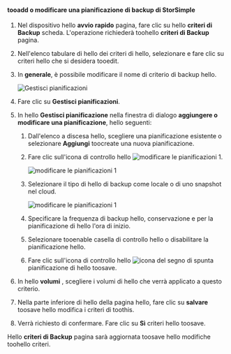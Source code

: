 
<!--author=SharS last changed: 11/04/15-->

#### <a name="tooadd-or-modify-a-storsimple-backup-schedule"></a>tooadd o modificare una pianificazione di backup di StorSimple
1. Nel dispositivo hello **avvio rapido** pagina, fare clic su hello **criteri di Backup** scheda. L'operazione richiederà toohello **criteri di Backup** pagina.
2. Nell'elenco tabulare di hello dei criteri di hello, selezionare e fare clic su criteri hello che si desidera tooedit.
3. In **generale**, è possibile modificare il nome di criterio di backup hello.
   
     ![Gestisci pianificazioni](./media/storsimple-add-modify-backup-schedule-u2/AddModifyGeneral.png)
4. Fare clic su **Gestisci pianificazioni**. 
5. In hello **Gestisci pianificazione** nella finestra di dialogo **aggiungere o modificare una pianificazione**, hello seguenti:
   
   1. Dall'elenco a discesa hello, scegliere una pianificazione esistente o selezionare **Aggiungi** toocreate una nuova pianificazione.
   2. Fare clic sull'icona di controllo hello ![modificare le pianificazioni 1](./media/storsimple-add-modify-backup-schedule-u2/HCS_CheckIcon-include.png). 
      
       ![modificare le pianificazioni 1](./media/storsimple-add-modify-backup-schedule-u2/AddModify1.png)
   3. Selezionare il tipo di hello di backup come locale o di uno snapshot nel cloud.
      
       ![modificare le pianificazioni 1](./media/storsimple-add-modify-backup-schedule-u2/AddModify2.png) 
   4. Specificare la frequenza di backup hello, conservazione e per la pianificazione di hello l'ora di inizio.
   5. Selezionare tooenable casella di controllo hello o disabilitare la pianificazione hello.
   6. Fare clic sull'icona di controllo hello ![icona del segno di spunta](./media/storsimple-add-modify-backup-schedule-u2/HCS_CheckIcon-include.png) pianificazione di hello toosave.
6. In hello **volumi** , scegliere i volumi di hello che verrà applicato a questo criterio.
7. Nella parte inferiore di hello della pagina hello, fare clic su **salvare** toosave hello modifica i criteri di toothis.
8. Verrà richiesto di confermare. Fare clic su **Sì** criteri hello toosave.

Hello **criteri di Backup** pagina sarà aggiornata toosave hello modifiche toohello criteri.

